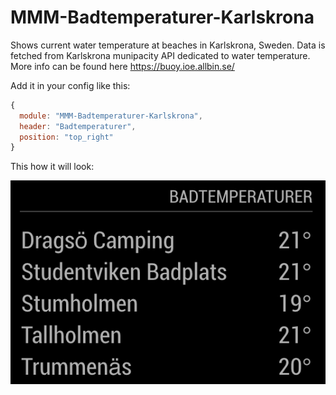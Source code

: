 # MMM-Badtemperaturer-Karlskrona

Shows current water temperature at beaches in Karlskrona, Sweden. Data is fetched from Karlskrona munipacity API dedicated to water temperature. More info can be found here https://buoy.ioe.allbin.se/

Add it in your config like this:

```javascript
{
  module: "MMM-Badtemperaturer-Karlskrona",
  header: "Badtemperaturer",
  position: "top_right"
}
```

This how it will look:

 ![Screen shot](https://github.com/cederstrom/MMM-Badtemperaturer-Karlskrona/blob/master/Screen%20Shot.png)
